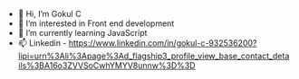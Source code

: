 - 👋 Hi, I’m Gokul C
- 👀 I’m interested in Front end development
- 🌱 I’m currently learning JavaScript
- 📫 Linkedin - https://www.linkedin.com/in/gokul-c-932536200?lipi=urn%3Ali%3Apage%3Ad_flagship3_profile_view_base_contact_details%3BA16o3ZVVSoCwhYMYV8unnw%3D%3D

<!---
GokulC49/GokulC49 is a ✨ special ✨ repository because its `README.md` (this file) appears on your GitHub profile.
You can click the Preview link to take a look at your changes.
--->
